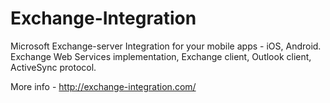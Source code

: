 Exchange-Integration
====================

Microsoft Exchange-server Integration for your mobile apps  - iOS, Android. Exchange Web Services implementation, Exchange client, Outlook client, ActiveSync protocol.

More info - http://exchange-integration.com/

